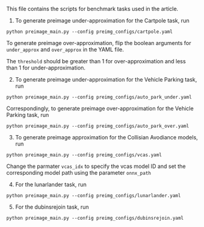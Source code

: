 This file contains the scripts for benchmark tasks used in the article.

1. To generate preimage under-approximation for the Cartpole task, run
```
python preimage_main.py --config preimg_configs/cartpole.yaml
```
To generate preimage over-approximation, flip the boolean arguments for `under_approx` and `over_approx` in the YAML file. 

The `threshold` should be greater than 1 for over-approximation and less than 1 for under-approximation.

2. To generate preimage under-approximation for the Vehicle Parking task, run
```
python preimage_main.py --config preimg_configs/auto_park_under.yaml
```

Correspondingly, to generate preimage over-approximation for the Vehicle Parking task, run
```
python preimage_main.py --config preimg_configs/auto_park_over.yaml
```

3. To generate preimage approximation for the Collisian Avodiance models, run
```
python preimage_main.py --config preimg_configs/vcas.yaml
```
Change the parmater `vcas_idx` to specify the vcas model ID and set the corresponding model path using the parameter `onnx_path`

4. For the lunarlander task, run
```
python preimage_main.py --config preimg_configs/lunarlander.yaml
```

5. For the dubinsrejoin task, run
```
python preimage_main.py --config preimg_configs/dubinsrejoin.yaml
```

